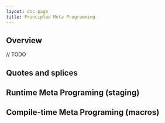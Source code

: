 ```yaml
---
layout: doc-page
title: Principled Meta Programming
---
```


Overview
--------

// TODO 

Quotes and splices
------------------


Runtime Meta Programing (staging)
---------------------------------


Compile-time Meta Programing (macros)
-------------------------------------


